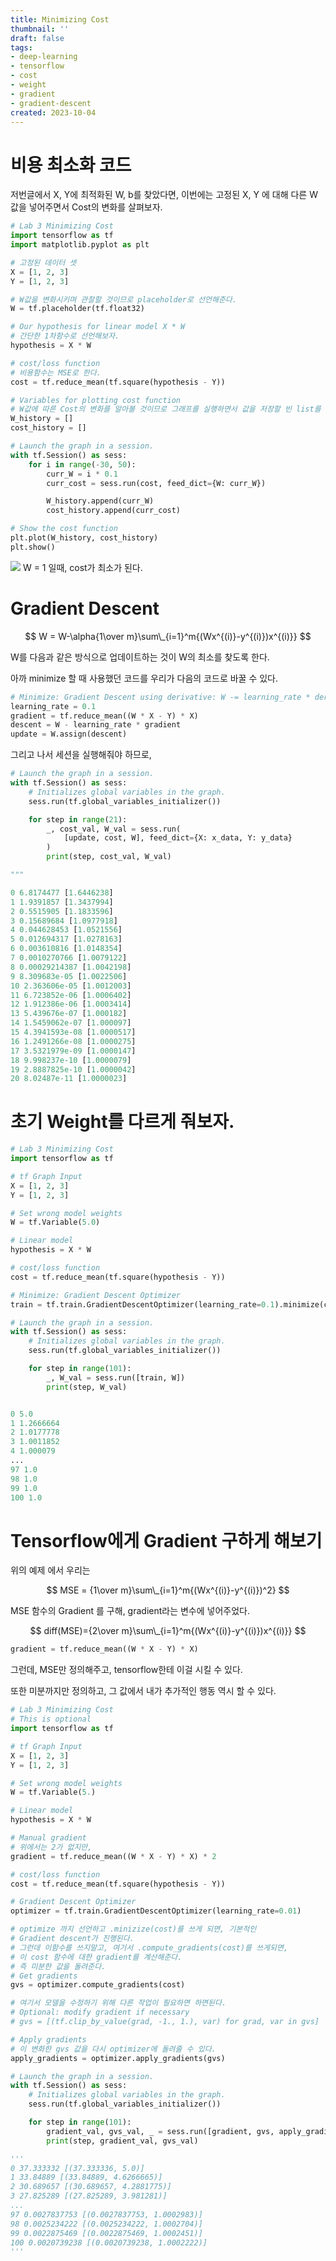 ```yaml
---
title: Minimizing Cost
thumbnail: ''
draft: false
tags:
- deep-learning
- tensorflow
- cost
- weight
- gradient
- gradient-descent
created: 2023-10-04
---
```


# 비용 최소화 코드

저번글에서 X, Y에 최적화된 W, b를 찾았다면, 이번에는 고정된 X, Y 에 대해 다른 W값을 넣어주면서 Cost의 변화를 살펴보자.

````python
# Lab 3 Minimizing Cost
import tensorflow as tf
import matplotlib.pyplot as plt

# 고정된 데이터 셋
X = [1, 2, 3]
Y = [1, 2, 3]

# W값을 변화시키며 관찰할 것이므로 placeholder로 선언해준다.
W = tf.placeholder(tf.float32)

# Our hypothesis for linear model X * W
# 간단한 1차함수로 선언해보자.
hypothesis = X * W

# cost/loss function
# 비용함수는 MSE로 한다.
cost = tf.reduce_mean(tf.square(hypothesis - Y))

# Variables for plotting cost function
# W값에 따른 Cost의 변화를 알아볼 것이므로 그래프를 실행하면서 값을 저장할 빈 list를 만들어준다.
W_history = []
cost_history = []

# Launch the graph in a session.
with tf.Session() as sess:
    for i in range(-30, 50):
        curr_W = i * 0.1
        curr_cost = sess.run(cost, feed_dict={W: curr_W})

        W_history.append(curr_W)
        cost_history.append(curr_cost)

# Show the cost function
plt.plot(W_history, cost_history)
plt.show()
````

![](_2019-07-14__11.03.49.png)
W = 1 일때, cost가 최소가 된다.

# Gradient Descent

$$
W = W-\alpha{1\over m}\sum\_{i=1}^m{(Wx^{(i)}-y^{(i)})x^{(i)}}
$$

W를 다음과 같은 방식으로 업데이트하는 것이 W의 최소를 찾도록 한다.

아까 minimize 할 때 사용했던 코드를 우리가 다음의 코드로 바꿀 수 있다.

````python
# Minimize: Gradient Descent using derivative: W -= learning_rate * derivative
learning_rate = 0.1
gradient = tf.reduce_mean((W * X - Y) * X)
descent = W - learning_rate * gradient
update = W.assign(descent)
````

그리고 나서 세션을 실행해줘야 하므로,

````python
# Launch the graph in a session.
with tf.Session() as sess:
    # Initializes global variables in the graph.
    sess.run(tf.global_variables_initializer())

    for step in range(21):
        _, cost_val, W_val = sess.run(
            [update, cost, W], feed_dict={X: x_data, Y: y_data}
        )
        print(step, cost_val, W_val)

"""
````

````python
0 6.8174477 [1.6446238]
1 1.9391857 [1.3437994]
2 0.5515905 [1.1833596]
3 0.15689684 [1.0977918]
4 0.044628453 [1.0521556]
5 0.012694317 [1.0278163]
6 0.003610816 [1.0148354]
7 0.0010270766 [1.0079122]
8 0.00029214387 [1.0042198]
9 8.309683e-05 [1.0022506]
10 2.363606e-05 [1.0012003]
11 6.723852e-06 [1.0006402]
12 1.912386e-06 [1.0003414]
13 5.439676e-07 [1.000182]
14 1.5459062e-07 [1.000097]
15 4.3941593e-08 [1.0000517]
16 1.2491266e-08 [1.0000275]
17 3.5321979e-09 [1.0000147]
18 9.998237e-10 [1.0000079]
19 2.8887825e-10 [1.0000042]
20 8.02487e-11 [1.0000023]
````

# 초기 Weight를 다르게 줘보자.

````python
# Lab 3 Minimizing Cost
import tensorflow as tf

# tf Graph Input
X = [1, 2, 3]
Y = [1, 2, 3]

# Set wrong model weights
W = tf.Variable(5.0)

# Linear model
hypothesis = X * W

# cost/loss function
cost = tf.reduce_mean(tf.square(hypothesis - Y))

# Minimize: Gradient Descent Optimizer
train = tf.train.GradientDescentOptimizer(learning_rate=0.1).minimize(cost)

# Launch the graph in a session.
with tf.Session() as sess:
    # Initializes global variables in the graph.
    sess.run(tf.global_variables_initializer())

    for step in range(101):
        _, W_val = sess.run([train, W])
        print(step, W_val)

````

````python

0 5.0
1 1.2666664
2 1.0177778
3 1.0011852
4 1.000079
...
97 1.0
98 1.0
99 1.0
100 1.0

````

# Tensorflow에게 Gradient 구하게 해보기

위의 예제 에서 우리는

$$
MSE = {1\over m}\sum\_{i=1}^m{(Wx^{(i)}-y^{(i)})^2}
$$

MSE 함수의 Gradient 를 구해, gradient라는 변수에 넣어주었다.

$$
diff(MSE)={2\over m}\sum\_{i=1}^m{(Wx^{(i)}-y^{(i)})x^{(i)}}
$$

````python
gradient = tf.reduce_mean((W * X - Y) * X)
````

그런데, MSE만 정의해주고, tensorflow한테 이걸 시킬 수 있다.

또한 미분까지만 정의하고, 그 값에서 내가 추가적인 행동 역시 할 수 있다.

````python
# Lab 3 Minimizing Cost
# This is optional
import tensorflow as tf

# tf Graph Input
X = [1, 2, 3]
Y = [1, 2, 3]

# Set wrong model weights
W = tf.Variable(5.)

# Linear model
hypothesis = X * W

# Manual gradient
# 위에서는 2가 없지만, 
gradient = tf.reduce_mean((W * X - Y) * X) * 2

# cost/loss function
cost = tf.reduce_mean(tf.square(hypothesis - Y))

# Gradient Descent Optimizer
optimizer = tf.train.GradientDescentOptimizer(learning_rate=0.01)

# optimize 까지 선언하고 .minizize(cost)를 쓰게 되면, 기본적인
# Gradient descent가 진행된다.
# 그런데 이함수를 쓰지말고, 여기서 .compute_gradients(cost)를 쓰게되면,
# 이 cost 함수에 대한 gradient를 계산해준다.
# 즉 미분한 값을 돌려준다.
# Get gradients
gvs = optimizer.compute_gradients(cost)

# 여기서 모델을 수정하기 위해 다른 작업이 필요하면 하면된다.
# Optional: modify gradient if necessary
# gvs = [(tf.clip_by_value(grad, -1., 1.), var) for grad, var in gvs]

# Apply gradients
# 이 변화한 gvs 값을 다시 optimizer에 돌려줄 수 있다.
apply_gradients = optimizer.apply_gradients(gvs)

# Launch the graph in a session.
with tf.Session() as sess:
    # Initializes global variables in the graph.
    sess.run(tf.global_variables_initializer())

    for step in range(101):
        gradient_val, gvs_val, _ = sess.run([gradient, gvs, apply_gradients])
        print(step, gradient_val, gvs_val)

'''
0 37.333332 [(37.333336, 5.0)]
1 33.84889 [(33.84889, 4.6266665)]
2 30.689657 [(30.689657, 4.2881775)]
3 27.825289 [(27.825289, 3.981281)]
...
97 0.0027837753 [(0.0027837753, 1.0002983)]
98 0.0025234222 [(0.0025234222, 1.0002704)]
99 0.0022875469 [(0.0022875469, 1.0002451)]
100 0.0020739238 [(0.0020739238, 1.0002222)]
'''
````
